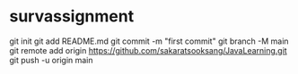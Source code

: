 # survassignment
git init
git add README.md
git commit -m "first commit"
git branch -M main
git remote add origin https://github.com/sakaratsooksang/JavaLearning.git
git push -u origin main
